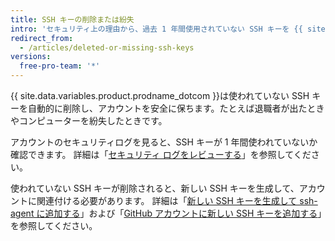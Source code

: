 ```yaml
---
title: SSH キーの削除または紛失
intro: 'セキュリティ上の理由から、過去 1 年間使用されていない SSH キーを {{ site.data.variables.product.prodname_dotcom }}は自動的に削除します。'
redirect_from:
  - /articles/deleted-or-missing-ssh-keys
versions:
  free-pro-team: '*'
---
```


{{ site.data.variables.product.prodname_dotcom }}は使われていない SSH キーを自動的に削除し、アカウントを安全に保ちます。たとえば退職者が出たときやコンピューターを紛失したときです。

アカウントのセキュリティログを見ると、SSH キーが 1 年間使われていないか確認できます。 詳細は「[セキュリティ ログをレビューする](/articles/reviewing-your-security-log/)」を参照してください。

使われていない SSH キーが削除されると、新しい SSH キーを生成して、アカウントに関連付ける必要があります。 詳細は「[新しい SSH キーを生成して ssh-agent に追加する](/articles/generating-a-new-ssh-key-and-adding-it-to-the-ssh-agent/)」および「[GitHub アカウントに新しい SSH キーを追加する](/articles/adding-a-new-ssh-key-to-your-github-account/)」を参照してください。
